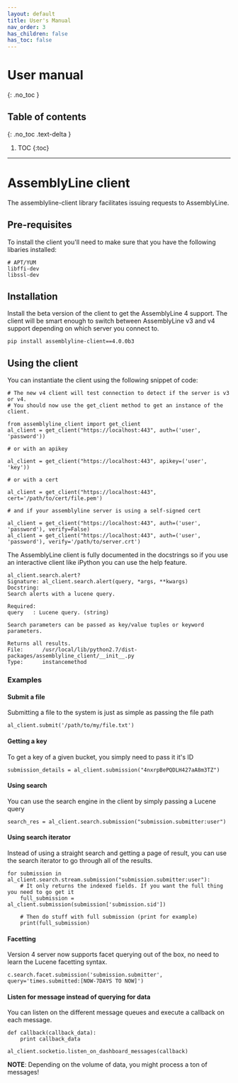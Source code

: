 ```yaml
---
layout: default
title: User's Manual
nav_order: 3
has_children: false
has_toc: false
---
```


# User manual
{: .no_toc }


## Table of contents
{: .no_toc .text-delta }

1. TOC
{:toc}

---

# AssemblyLine client
The assemblyline-client library facilitates issuing requests to AssemblyLine.

## Pre-requisites

To install the client you'll need to make sure that you have the following libaries installed:

    # APT/YUM
    libffi-dev
    libssl-dev
    
## Installation

Install the beta version of the client to get the AssemblyLine 4 support. The client will be smart enough to switch between AssemblyLine v3 and v4 support depending on which server you connect to.

    pip install assemblyline-client==4.0.0b3

## Using the client

You can instantiate the client using the following snippet of code:

    # The new v4 client will test connection to detect if the server is v3 or v4. 
    # You should now use the get_client method to get an instance of the client.
    
    from assemblyline_client import get_client
    al_client = get_client("https://localhost:443", auth=('user', 'password'))
    
    # or with an apikey
    
    al_client = get_client("https://localhost:443", apikey=('user', 'key'))
    
    # or with a cert 
    
    al_client = get_client("https://localhost:443", cert='/path/to/cert/file.pem')

    # and if your assemblyline server is using a self-signed cert

    al_client = get_client("https://localhost:443", auth=('user', 'password'), verify=False)
    al_client = get_client("https://localhost:443", auth=('user', 'password'), verify='/path/to/server.crt')

The AssemblyLine client is fully documented in the docstrings so if you use an interactive client like iPython you can use the help feature.

    al_client.search.alert?
    Signature: al_client.search.alert(query, *args, **kwargs)
    Docstring:
    Search alerts with a lucene query.

    Required:
    query   : Lucene query. (string)

    Search parameters can be passed as key/value tuples or keyword parameters.

    Returns all results.
    File:      /usr/local/lib/python2.7/dist-packages/assemblyline_client/__init__.py
    Type:      instancemethod

### Examples

#### Submit a file

Submitting a file to the system is just as simple as passing the file path

    al_client.submit('/path/to/my/file.txt')

#### Getting a key

To get a key of a given bucket, you simply need to pass it it's ID

    submission_details = al_client.submission("4nxrpBePQDLH427aA8m3TZ")

#### Using search

You can use the search engine in the client by simply passing a Lucene query

    search_res = al_client.search.submission("submission.submitter:user")

#### Using search iterator

Instead of using a straight search and getting a page of result, you can use the search iterator to go through all of the results.

    for submission in al_client.search.stream.submission("submission.submitter:user"):
        # It only returns the indexed fields. If you want the full thing you need to go get it
        full_submission = al_client.submission(submission['submission.sid'])

        # Then do stuff with full submission (print for example)
        print(full_submission)

#### Facetting

Version 4 server now supports facet querying out of the box, no need to learn the Lucene facetting syntax.
    
    c.search.facet.submission('submission.submitter', query='times.submitted:[NOW-7DAYS TO NOW]')

#### Listen for message instead of querying for data

You can listen on the different message queues and execute a callback on each message.

    def callback(callback_data):
        print callback_data

    al_client.socketio.listen_on_dashboard_messages(callback)

**NOTE**: Depending on the volume of data, you might process a ton of messages!